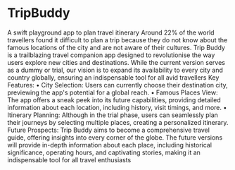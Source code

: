 # TripBuddy
A swift playground app to plan travel itinerary
Around 22% of the world travellers found it difficult to plan a trip 
because they do not know about the famous locations of the city 
and are not aware of their cultures.
Trip Buddy is a trailblazing travel companion app designed to 
revolutionise the way users explore new cities and destinations. 
While the current version serves as a dummy or trial, our vision is to 
expand its availability to every city and country globally, ensuring an 
indispensable tool for all avid travellers
Key Features:
• City Selection: Users can currently choose their destination 
city, previewing the app's potential for a global reach.
• Famous Places View: The app offers a sneak peek into its 
future capabilities, providing detailed information about each 
location, including history, visit timings, and more.
• Itinerary Planning: Although in the trial phase, users can 
seamlessly plan their journeys by selecting multiple places, 
creating a personalized itinerary.
Future Prospects:
Trip Buddy aims to become a comprehensive travel guide, offering 
insights into every corner of the globe. The future versions will 
provide in-depth information about each place, including historical 
significance, operating hours, and captivating stories, making it an 
indispensable tool for all travel enthusiasts
